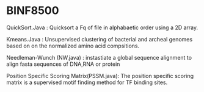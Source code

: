 # BINF8500
QuickSort.Java : Quicksort a Fq of file in alphabaetic order using a 2D array.

Kmeans.Java : Unsupervised clustering of bacterial and archeal genomes based on
              on the normalized amino acid compsitions.

Needleman-Wunch (NW.java) : instastiate a global sequence alignment to align fasta
                            sequences of DNA,RNA or protein
                            
Position Specific Scoring Matrix(PSSM.java): The position specific scoring matrix is a 
                          supervised motif finding method for TF binding sites.

